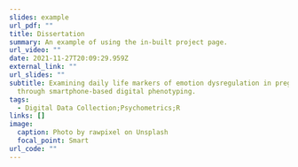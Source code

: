 ```yaml
---
slides: example
url_pdf: ""
title: Dissertation
summary: An example of using the in-built project page.
url_video: ""
date: 2021-11-27T20:09:29.959Z
external_link: ""
url_slides: ""
subtitle: Examining daily life markers of emotion dysregulation in pregnancy
  through smartphone-based digital phenotyping.
tags:
  - Digital Data Collection;Psychometrics;R
links: []
image:
  caption: Photo by rawpixel on Unsplash
  focal_point: Smart
url_code: ""
---
```

